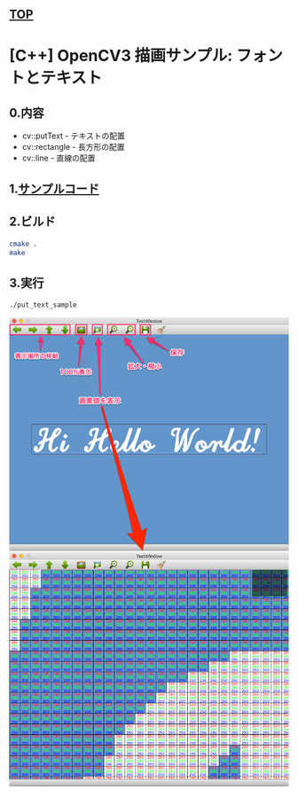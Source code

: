 [TOP](https://github.com/maemori/opencv3_sample)
----

# [C++] OpenCV3 描画サンプル: フォントとテキスト 

## 0.内容

* cv::putText - テキストの配置
* cv::rectangle - 長方形の配置
* cv::line - 直線の配置

## 1.[サンプルコード](./main.cpp)

## 2.ビルド

``` bash
cmake .
make
```

## 3.実行

``` bash
./put_text_sample
```

![実行結果イメージ](./etc/Execution_result/put_text_sample_01.png)
![実行結果イメージ](./etc/Execution_result/put_text_sample_02.png)
